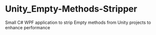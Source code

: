 # Unity_Empty-Methods-Stripper
Small C# WPF application to strip Empty methods from Unity projects to enhance performance

